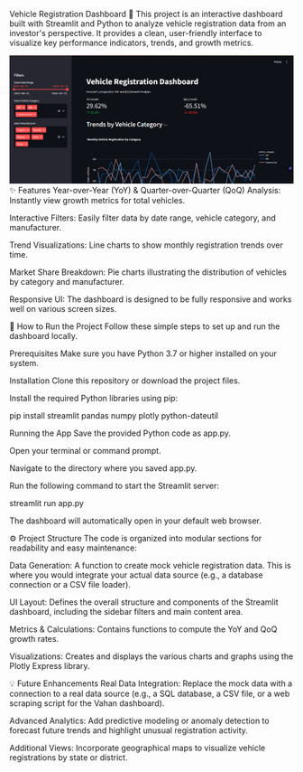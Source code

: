 Vehicle Registration Dashboard 🚗
This project is an interactive dashboard built with Streamlit and Python to analyze vehicle registration data from an investor's perspective. It provides a clean, user-friendly interface to visualize key performance indicators, trends, and growth metrics.

![dashborad](<Dashboard screen shot.png>)
✨ Features
Year-over-Year (YoY) & Quarter-over-Quarter (QoQ) Analysis: Instantly view growth metrics for total vehicles.

Interactive Filters: Easily filter data by date range, vehicle category, and manufacturer.

Trend Visualizations: Line charts to show monthly registration trends over time.

Market Share Breakdown: Pie charts illustrating the distribution of vehicles by category and manufacturer.

Responsive UI: The dashboard is designed to be fully responsive and works well on various screen sizes.

🚀 How to Run the Project
Follow these simple steps to set up and run the dashboard locally.

Prerequisites
Make sure you have Python 3.7 or higher installed on your system.

Installation
Clone this repository or download the project files.

Install the required Python libraries using pip:

pip install streamlit pandas numpy plotly python-dateutil

Running the App
Save the provided Python code as app.py.

Open your terminal or command prompt.

Navigate to the directory where you saved app.py.

Run the following command to start the Streamlit server:

streamlit run app.py

The dashboard will automatically open in your default web browser.

⚙️ Project Structure
The code is organized into modular sections for readability and easy maintenance:

Data Generation: A function to create mock vehicle registration data. This is where you would integrate your actual data source (e.g., a database connection or a CSV file loader).

UI Layout: Defines the overall structure and components of the Streamlit dashboard, including the sidebar filters and main content area.

Metrics & Calculations: Contains functions to compute the YoY and QoQ growth rates.

Visualizations: Creates and displays the various charts and graphs using the Plotly Express library.

💡 Future Enhancements
Real Data Integration: Replace the mock data with a connection to a real data source (e.g., a SQL database, a CSV file, or a web scraping script for the Vahan dashboard).

Advanced Analytics: Add predictive modeling or anomaly detection to forecast future trends and highlight unusual registration activity.

Additional Views: Incorporate geographical maps to visualize vehicle registrations by state or district.